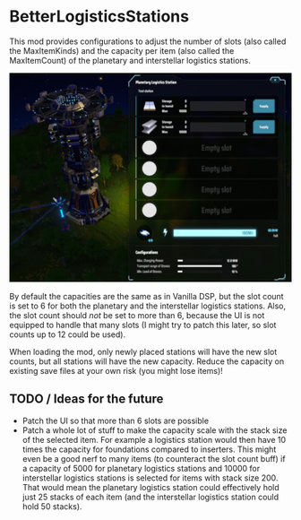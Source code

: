 # BetterLogisticsStations

This mod provides configurations to adjust the number of slots (also called the MaxItemKinds) and the capacity per item (also called the MaxItemCount) of the planetary and interstellar logistics stations.

![A screenshot of a planetary logistics station with 6 slots and 10000 capacity per item (this is not the default value, this is just for demonstration purposes)](/screenshot.png)

By default the capacities are the same as in Vanilla DSP, but the slot count is set to 6 for both the planetary and the interstellar logistics stations. Also, the slot count should *not* be set to more than 6, because the UI is not equipped to handle that many slots (I might try to patch this later, so slot counts up to 12 could be used).

When loading the mod, only newly placed stations will have the new slot counts, but all stations will have the new capacity. Reduce the capacity on existing save files at your own risk (you might lose items)!

## TODO / Ideas for the future

- Patch the UI so that more than 6 slots are possible
- Patch a whole lot of stuff to make the capacity scale with the stack size of the selected item. For example a logistics station  would then have 10 times the capacity for foundations compared to inserters. This might even be a good nerf to many items (to counteract the slot count buff) if a capacity of 5000 for planetary logistics stations and 10000 for interstellar logistics stations is selected for items with stack size 200. That would mean the planetary logistics station could effectively hold just 25 stacks of each item (and the interstellar logistics station could hold 50 stacks).
